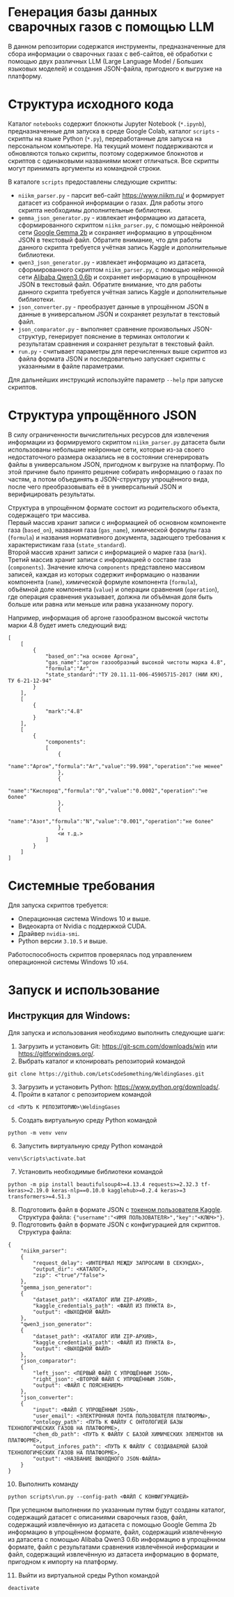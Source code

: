 # Генерация базы данных сварочных газов с помощью LLM
В данном репозитории содержатся инструменты, предназначенные для сбора информации о сварочных газах с веб-сайтов, её обработки с помощью двух различных LLM (Large Language Model / Больших языковых моделей) и создания JSON-файла, пригодного к выгрузке на платформу.

# Структура исходного кода
Каталог ``notebooks`` содержит блокноты Jupyter Notebook (``*.ipynb``), предназначенные для запуска в среде Google Colab, каталог ``scripts`` - скрипты на языке Python (``*.py``), переработанные для запуска на персональном компьютере. На текущий момент поддерживаются и обновляются только скрипты, поэтому содержимое блокнотов и скриптов с одинаковыми названиями может отличаться. Все скрипты могут принимать аргументы из командной строки.

В каталоге ``scripts`` предоставлены следующие скрипты:
* ``niikm_parser.py`` - парсит веб-сайт <https://www.niikm.ru/> и формирует датасет из собранной информации о газах. Для работы этого скрипта необходимы дополнительные библиотеки.
* ``gemma_json_generator.py`` - извлекает информацию из датасета, сформированного скриптом ``niikm_parser.py``, с помощью нейронной сети [Google Gemma 2b](https://www.kaggle.com/models/google/gemma) и сохраняет информацию в упрощённом JSON в текстовый файл. Обратите внимание, что для работы данного скрипта требуется учётная запись Kaggle и дополнительные библиотеки.
* ``qwen3_json_generator.py`` - извлекает информацию из датасета, сформированного скриптом ``niikm_parser.py``, с помощью нейронной сети [Alibaba Qwen3 0.6b](https://www.kaggle.com/models/qwen-lm/qwen-3/transformers/0.6b) и сохраняет информацию в упрощённом JSON в текстовый файл. Обратите внимание, что для работы данного скрипта требуется учётная запись Kaggle и дополнительные библиотеки.
* ``json_converter.py`` - преобразует данные в упрощённом JSON в данные в универсальном JSON и сохраняет результат в текстовый файл.
* ``json_comparator.py`` - выполняет сравнение произвольных JSON-структур, генерирует пояснение в терминах онтологии к результатам сравнения и сохраняет результат в текстовый файл.
* ``run.py`` - считывает параметры для перечисленных выше скриптов из файла формата JSON и последовательно запускает скрипты с указанными в файле параметрами.

Для дальнейших инструкций используйте параметр ``--help`` при запуске скриптов.

# Структура упрощённого JSON
В силу ограниченности вычислительных ресурсов для извлечения информации из формируемого скриптом ``niikm_parser.py`` датасета были использованы небольшие нейронные сети, которые из-за своего недостаточного размера оказались не в состоянии сгенерировать файлы в универсальном JSON, пригодном к выгрузке на платформу. По этой причине было принято решение собирать информацию о газах по частям, а потом объединять в JSON-структуру упрощённого вида, после чего преобразовывать её в универсальный JSON и верифицировать результаты.

Структура в упрощённом формате состоит из родительского объекта, содержащего три массива.\
Первый массив хранит записи с информацией об основном компоненте газа (``based_on``), названия газа (``gas_name``), химической формулы газа (``formula``) и названия нормативного документа, задающего требования к характеристикам газа (``state_standard``).\
Второй массив хранит записи с информацией о марке газа (``mark``).\
Третий массив хранит записи с информацией о составе газа (``components``). Значение ключа ``components`` представлено массивом записей, каждая из которых содержит информацию о названии компонента (``name``), химической формуле компонента (``formula``), объёмной доле компонента (``value``) и операции сравнения (``operation``), где операция сравнения указывает, должна ли объёмная доля быть больше или равна или меньше или равна указанному порогу.

Например, информация об аргоне газообразном высокой чистоты марки 4.8 будет иметь следующий вид: 
```
[
    [
        {
            "based_on":"на основе Аргона",
            "gas_name":"аргон газообразный высокой чистоты марка 4.8",
            "formula":"Ar",
            "state_standard":"ТУ 20.11.11-006-45905715-2017 (НИИ КМ), ТУ 6-21-12-94"
        }
    ], 
    [
        {
            "mark":"4.8"
        }
    ], 
    [
        {
            "components":
            [
                {
                    "name":"Аргон","formula":"Ar","value":"99.998","operation":"не менее"
                },
                {
                    "name":"Кислород","formula":"O","value":"0.0002","operation":"не более"
                },
                {
                    "name":"Азот","formula":"N","value":"0.001","operation":"не более"
                },
                <и т.д.>
            ]
        }
    ]
]
```

# Системные требования
Для запуска скриптов требуется:
* Операционная система Windows 10 и выше.
* Видеокарта от Nvidia с поддержкой CUDA.
* Драйвер ``nvidia-smi``.
* Python версии ``3.10.5`` и выше.

Работоспособность скриптов проверялась под управлением операционной системы Windows 10 ``x64``.

# Запуск и использование
## Инструкция для Windows:
Для запуска и использования необходимо выполнить следующие шаги:
1) Загрузить и установить Git: <https://git-scm.com/downloads/win> или <https://gitforwindows.org/>.
2) Выбрать каталог и клонировать репозиторий командой
```
git clone https://github.com/LetsCodeSomething/WeldingGases.git
```

3) Загрузить и установить Python: <https://www.python.org/downloads/>.
4) Пройти в каталог с репозиторием командой
```
cd <ПУТЬ К РЕПОЗИТОРИЮ>\WeldingGases
```

5) Создать виртуальную среду Python командой
```
python -m venv venv
```

6) Запустить виртуальную среду Python командой
```
venv\Scripts\activate.bat
```

7) Установить необходимые библиотеки командой
```
python -m pip install beautifulsoup4>=4.13.4 requests>=2.32.3 tf-keras>=2.19.0 keras-nlp==0.10.0 kagglehub>=0.2.4 keras>=3 transformers>=4.51.3
```

8) Подготовить файл в формате JSON с [токеном пользователя Kaggle](https://www.kaggle.com/docs/api). Структура файла: ``{"username":"<ИМЯ ПОЛЬЗОВАТЕЛЯ>","key":"<КЛЮЧ>"}``.
9) Подготовить файл в формате JSON с конфигурацией для скриптов. Структура файла:
```
{
    "niikm_parser":
    {
        "request_delay": <ИНТЕРВАЛ МЕЖДУ ЗАПРОСАМИ В СЕКУНДАХ>,
        "output_dir": <КАТАЛОГ>,
        "zip": <"true"/"false">
    },
    "gemma_json_generator":
    {
        "dataset_path": <КАТАЛОГ ИЛИ ZIP-АРХИВ>,
        "kaggle_credentials_path": <ФАЙЛ ИЗ ПУНКТА 8>,
        "output": <ВЫХОДНОЙ ФАЙЛ>
    },
    "qwen3_json_generator":
    {
        "dataset_path": <КАТАЛОГ ИЛИ ZIP-АРХИВ>,
        "kaggle_credentials_path": <ФАЙЛ ИЗ ПУНКТА 8>,
        "output": <ВЫХОДНОЙ ФАЙЛ>
    },
    "json_comparator":
    {
        "left_json": <ПЕРВЫЙ ФАЙЛ С УПРОЩЁННЫМ JSON>,
        "right_json": <ВТОРОЙ ФАЙЛ С УПРОЩЁННЫМ JSON>,
        "output": <ФАЙЛ С ПОЯСНЕНИЕМ>
    },
    "json_converter":
    {
        "input": <ФАЙЛ С УПРОЩЁННЫМ JSON>,
        "user_email": <ЭЛЕКТРОННАЯ ПОЧТА ПОЛЬЗОВАТЕЛЯ ПЛАТФОРМЫ>,
        "ontology_path": <ПУТЬ К ФАЙЛУ С ОНТОЛОГИЕЙ БАЗЫ ТЕХНОЛОГИЧЕСКИХ ГАЗОВ НА ПЛАТФОРМЕ>,
        "chem_db_path": <ПУТЬ К ФАЙЛУ С БАЗОЙ ХИМИЧЕСКИХ ЭЛЕМЕНТОВ НА ПЛАТФОРМЕ>,
        "output_infores_path": <ПУТЬ К ФАЙЛУ С СОЗДАВАЕМОЙ БАЗОЙ ТЕХНОЛОГИЧЕСКИХ ГАЗОВ НА ПЛАТФОРМЕ>,
        "output": <НАЗВАНИЕ ВЫХОДНОГО JSON-ФАЙЛА>
    }
}
```

10) Выполнить команду
```
python scripts\run.py --config-path <ФАЙЛ С КОНФИГУРАЦИЕЙ>
```

При успешном выполнении по указанным путям будут созданы каталог, содержащий датасет с описаниями сварочных газов, файл, содержащий извлечённую из датасета с помощью Google Gemma 2b информацию в упрощённом формате, файл, содержащий извлечённую из датасета с помощью Alibaba Qwen3 0.6b информацию в упрощённом формате, файл с результатами сравнения извлечённой информации и файл, содержащий извлечённую из датасета информацию в формате, пригодном к импорту на платформу.

11) Выйти из виртуальной среды Python командой
```
deactivate
```